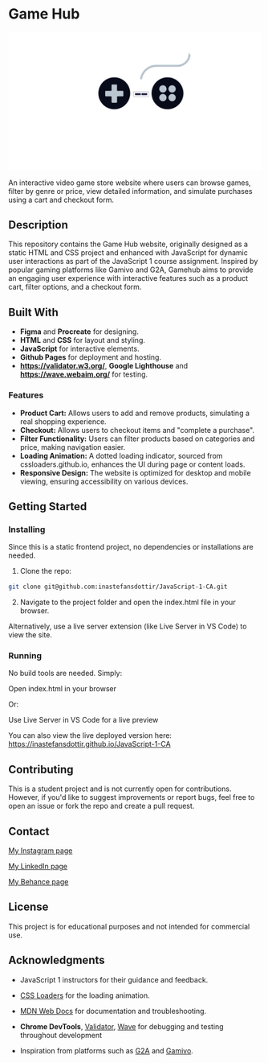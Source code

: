 # Game Hub

![image](./assets/images/gamehub-logo.png)

An interactive video game store website where users can browse games, filter by genre or price, view detailed information, and simulate purchases using a cart and checkout form.

## Description

This repository contains the Game Hub website, originally designed as a static HTML and CSS project and enhanced with JavaScript for dynamic user interactions as part of the JavaScript 1 course assignment. Inspired by popular gaming platforms like Gamivo and G2A, Gamehub aims to provide an engaging user experience with interactive features such as a product cart, filter options, and a checkout form.

## Built With

- **Figma** and **Procreate** for designing.
- **HTML** and **CSS** for layout and styling.
- **JavaScript** for interactive elements.
- **Github Pages** for deployment and hosting.
- **https://validator.w3.org/**, **Google Lighthouse** and **https://wave.webaim.org/** for testing.

### Features

- **Product Cart:** Allows users to add and remove products, simulating a real shopping experience.
- **Checkout:** Allows users to checkout items and "complete a purchase".
- **Filter Functionality:** Users can filter products based on categories and price, making navigation easier.
- **Loading Animation:** A dotted loading indicator, sourced from cssloaders.github.io, enhances the UI during page or content loads.
- **Responsive Design:** The website is optimized for desktop and mobile viewing, ensuring accessibility on various devices.

## Getting Started

### Installing

Since this is a static frontend project, no dependencies or installations are needed.

1. Clone the repo:

```bash
git clone git@github.com:inastefansdottir/JavaScript-1-CA.git
```

2. Navigate to the project folder and open the index.html file in your browser.

Alternatively, use a live server extension (like Live Server in VS Code) to view the site.

### Running

No build tools are needed. Simply:

Open index.html in your browser

Or:

Use Live Server in VS Code for a live preview

You can also view the live deployed version here: https://inastefansdottir.github.io/JavaScript-1-CA

## Contributing

This is a student project and is not currently open for contributions. However, if you'd like to suggest improvements or report bugs, feel free to open an issue or fork the repo and create a pull request.

## Contact

[My Instagram page](https://www.instagram.com/inas.designs/)

[My LinkedIn page](https://www.linkedin.com/in/ina-s-stefansdottir-36b98b294/)

[My Behance page](https://www.behance.net/nasstefnsdttir)

## License

This project is for educational purposes and not intended for commercial use.

## Acknowledgments

- JavaScript 1 instructors for their guidance and feedback.

- [CSS Loaders](https://cssloaders.github.io/) for the loading animation.

- [MDN Web Docs](https://developer.mozilla.org/) for documentation and troubleshooting.

- **Chrome DevTools**, [Validator](https://validator.w3.org/#validate_by_input), [Wave](https://wave.webaim.org/) for debugging and testing throughout development

- Inspiration from platforms such as [G2A](https://www.g2a.com/) and [Gamivo](https://www.gamivo.com/).
